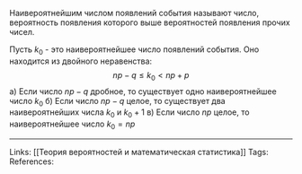 Наивероятнейшим числом появлений события называют число, вероятность появления которого выше вероятностей появления прочих чисел. 

Пусть $k_0$ - это наивероятнейшее число появлений события. Оно находится из двойного неравенства:
$$np-q \le k_0<np+p$$
а) Если число $np-q$ дробное, то существует одно наивероятнейшее число $k_0$
б) Если число $np-q$ целое, то существует два наивероятнейших числа $k_0$ и $k_0+1$
в) Если число $np$ целое, то наивероятнейшее число $k_0=np$
___
Links: [[Теория вероятностей и математическая статистика]]
Tags:
References: